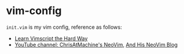 # vim-config
`init.vim` is my vim config, reference as follows:
- [Learn Vimscript the Hard Way](https://learnvimscriptthehardway.stevelosh.com/)
- [YouTube channel: ChrisAtMachine's NeoVim](youtube.com/watch?v=gZCXaF-Lmco&list=PLhoH5vyxr6QqPtKMp03pcJd_Vg8FZ0rtg&index=3), [And His NeoVim Blog](https://www.chrisatmachine.com/neovim)

